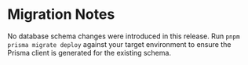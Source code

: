 # Migration Notes

No database schema changes were introduced in this release. Run `pnpm prisma migrate deploy` against your target environment to ensure the Prisma client is generated for the existing schema.
